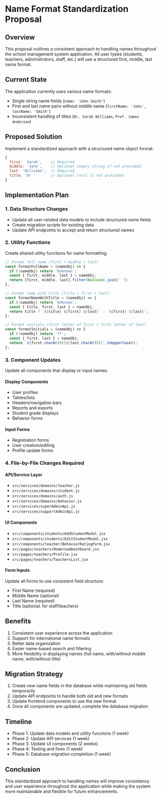 # Name Format Standardization Proposal

## Overview
This proposal outlines a consistent approach to handling names throughout the school management system application. All user types (students, teachers, administrators, staff, etc.) will use a structured first, middle, last name format.

## Current State
The application currently uses various name formats:
- Single string name fields (`name: 'John Smith'`)
- First and last name pairs without middle name (`firstName: 'John', lastName: 'Smith'`)
- Inconsistent handling of titles (`Dr. Sarah Williams`, `Prof. James Anderson`)

## Proposed Solution
Implement a standardized approach with a structured name object format:

```javascript
{
  first: 'Sarah',    // Required
  middle: 'Jane',    // Optional (empty string if not provided)
  last: 'Williams',  // Required
  title: 'Dr.'       // Optional (null if not provided)
}
```

## Implementation Plan

### 1. Data Structure Changes
- Update all user-related data models to include structured name fields
- Create migration scripts for existing data
- Update API endpoints to accept and return structured names

### 2. Utility Functions
Create shared utility functions for name formatting:

```javascript
// Format full name (first + middle + last)
const formatFullName = (nameObj) => {
  if (!nameObj) return 'Unknown';
  const { first, middle, last } = nameObj;
  return [first, middle, last].filter(Boolean).join(' ');
};

// Format name with title (title + first + last)
const formatNameWithTitle = (nameObj) => {
  if (!nameObj) return 'Unknown';
  const { title, first, last } = nameObj;
  return title ? `${title} ${first} ${last}` : `${first} ${last}`;
};

// Format initials (first letter of first + first letter of last)
const formatInitials = (nameObj) => {
  if (!nameObj) return '??';
  const { first, last } = nameObj;
  return `${first.charAt(0)}${last.charAt(0)}`.toUpperCase();
};
```

### 3. Component Updates
Update all components that display or input names:

#### Display Components
- User profiles
- Tables/lists
- Headers/navigation bars
- Reports and exports
- Student grade displays
- Behavior forms

#### Input Forms
- Registration forms
- User creation/editing
- Profile update forms

### 4. File-by-File Changes Required

#### API/Service Layer
- `src/services/domains/teacher.js`
- `src/services/domains/student.js`
- `src/services/domains/auth.js`
- `src/services/domains/behavior.js`
- `src/services/superAdminApi.js`
- `src/services/supportAdminApi.js`

#### UI Components
- `src/components/students/AddStudentModal.jsx`
- `src/components/students/EditStudentModal.jsx`
- `src/components/teacher/BehaviorRatingForm.jsx`
- `src/pages/teachers/HomeroomDashboard.jsx`
- `src/pages/teachers/Profile.jsx`
- `src/pages/teachers/TeachersList.jsx`

#### Form Inputs
Update all forms to use consistent field structure:
- First Name (required)
- Middle Name (optional)
- Last Name (required)
- Title (optional, for staff/teachers)

## Benefits
1. Consistent user experience across the application
2. Support for international name formats
3. Better data organization
4. Easier name-based search and filtering
5. More flexibility in displaying names (full name, with/without middle name, with/without title)

## Migration Strategy
1. Create new name fields in the database while maintaining old fields temporarily
2. Update API endpoints to handle both old and new formats
3. Update frontend components to use the new format
4. Once all components are updated, complete the database migration

## Timeline
- Phase 1: Update data models and utility functions (1 week)
- Phase 2: Update API services (1 week)
- Phase 3: Update UI components (2 weeks)
- Phase 4: Testing and fixes (1 week)
- Phase 5: Database migration completion (1 week)

## Conclusion
This standardized approach to handling names will improve consistency and user experience throughout the application while making the system more maintainable and flexible for future enhancements. 